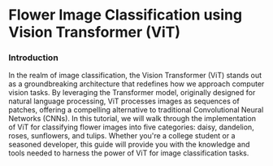 # Flower Image Classification using Vision Transformer (ViT)

### Introduction

In the realm of image classification, the Vision Transformer (ViT) stands out as a groundbreaking architecture that redefines how we approach computer vision tasks. By leveraging the Transformer model, originally designed for natural language processing, ViT processes images as sequences of patches, offering a compelling alternative to traditional Convolutional Neural Networks (CNNs). In this tutorial, we will walk through the implementation of ViT for classifying flower images into five categories: daisy, dandelion, roses, sunflowers, and tulips. Whether you're a college student or a seasoned developer, this guide will provide you with the knowledge and tools needed to harness the power of ViT for image classification tasks.
